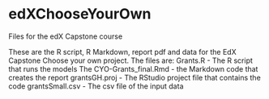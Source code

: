 # edXChooseYourOwn
Files for the edX Capstone course

These are the R script, R Markdown, report pdf and data for the EdX Capstone Choose your own project.
The files are:
  Grants.R - The R script that runs the models
  The CYO-Grants_final.Rmd - the Markdown code that creates the report
  grantsGH.proj - The RStudio project file that contains the code
  grantsSmall.csv - The csv file of the input data
